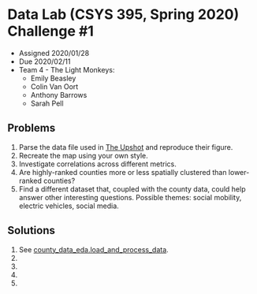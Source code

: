 # Data Lab (CSYS 395, Spring 2020) Challenge #1
- Assigned 2020/01/28
- Due 2020/02/11
- Team 4 - The Light Monkeys:
  - Emily Beasley
  - Colin Van Oort
  - Anthony Barrows
  - Sarah Pell

## Problems
 1. Parse the data file used in [The Upshot](http://www.nytimes.com/2014/06/26/upshot/where-are-the-hardest-places-to-live-in-the-us.html) and reproduce their figure.
 2. Recreate the map using your own style.
 3. Investigate correlations across different metrics.
 4. Are highly-ranked counties more or less spatially clustered than lower-ranked counties?
 5. Find a different dataset that, coupled with the county data, could help answer other
    interesting questions. Possible themes: social mobility, electric vehicles, social media.

## Solutions
 1. See [county_data_eda.load_and_process_data](source/county_data_eda.py).
 2.
 3. 
 4. 
 5. 